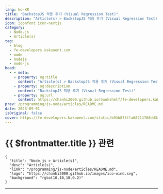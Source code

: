```yaml
---
lang: ko-KR
title: "BackstopJS 적용 후기 (Visual Regression Test)"
description: "Article(s) > BackstopJS 적용 후기 (Visual Regression Test)"
icon: iconfont icon-nextjs
category: 
  - Node.js
  - Article(s)
tag: 
  - blog
  - fe-developers.kakaoent.com
  - node
  - nodejs
  - node-js
head:
  - - meta:
    - property: og:title
      content: "Article(s) > BackstopJS 적용 후기 (Visual Regression Test)"
    - property: og:description
      content: "BackstopJS 적용 후기 (Visual Regression Test)"
    - property: og:url
      content: https://chanhi2000.github.io/bookshelf/fe-developers.kakaoent.com/230816-backstopjs-vrt2.html
prev: /programming/js-node/articles/README.md
date: 2023-09-01
isOriginal: false
cover: https://fe-developers.kakaoent.com/static/b93b875ffa68211768dd34073b4f52fb/afa5c/thumbnail.png   
---
```


# {{ $frontmatter.title }} 관련

```component VPCard
{
  "title": "Node.js > Article(s)",
  "desc": "Article(s)",
  "link": "/programming/js-node/articles/README.md",
  "logo": "https://chanhi2000.github.io/images/ico-wind.svg",
  "background": "rgba(10,10,10,0.2)"
}
```

---

<SiteInfo
  name="BackstopJS 적용 후기 (Visual Regression Test) | 카카오엔터테인먼트 FE 기술블로그"
  desc="이번 글에서는 BackstopJS 적용 이후 6개월 동안 카카오엔터테인먼트 스토리 FE팀에선 BackstopJS를 활용하며 어떤 식으로 도움이 되었는지 살펴보고, 겪었던 이슈와 테스트에 자동화를 적용한 사례를 소개하도록 하겠습니다."
  url="https://fe-developers.kakaoent.com/2023/230816-backstopjs-vrt2/"
  logo="https://fe-developers.kakaoent.com/favicon-32x32.png?v=44803cb16c1e2debd3984cf2e8cb2ded"
  preview="https://fe-developers.kakaoent.com/static/b93b875ffa68211768dd34073b4f52fb/afa5c/thumbnail.png"/>
